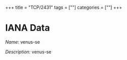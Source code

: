 +++
title = "TCP/2431"
tags = [""]
categories = [""]
+++

# IANA Data

_Name:_ venus-se

_Description:_ venus-se

